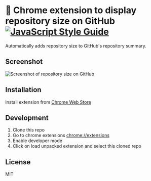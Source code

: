 # 🚀 Chrome extension to display repository size on GitHub [![JavaScript Style Guide](https://img.shields.io/badge/code%20style-standard-brightgreen.svg)](http://standardjs.com/)


Automatically adds repository size to GitHub's repository summary.


## Screenshot

![Screenshot of repository size on GitHub](https://raw.githubusercontent.com/harshjv/github-repo-size/master/screenshot.png)


## Installation

Install extension from [Chrome Web Store](https://chrome.google.com/webstore/detail/github-repository-size/apnjnioapinblneaedefcnopcjepgkci)


## Development

1. Clone this repo
2. Go to chrome extensions [chrome://extensions](chrome://extensions)
3. Enable developer mode
4. Click on load unpacked extension and select this cloned repo


## License

MIT
